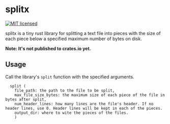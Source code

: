 # splitx

[![MIT licensed][mit-badge]][mit-url]

[mit-badge]: https://img.shields.io/badge/license-MIT-blue.svg
[mit-url]: https://github.com/loyd/elfo/blob/master/LICENSE

splitx is a tiny rust library for splitting a text file into pieces with the size of each piece below a specified maximum number of bytes on disk.

**Note: It's not published to crates.io yet.**

## Usage
  Call the library's `split` function with the specified arguments.
```
  split (
    file_path: the path to the file to be split,
    max_file_size_bytes: the maximum size of each piece of the file in bytes after split,
    num_header_lines: how many lines are the file's header. If no header lines, use 0. Header lines will be kept in each of the pieces.
    output_dir: where to wite the pieces of the files.
    )
```
